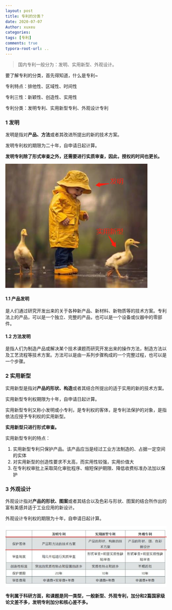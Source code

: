 ```yaml
---
layout: post
title: 专利的分类？
date: 2020-07-07
Author: xuxeu
categories: 
tags: [专利]
comments: true
typora-root-url: ..
---
```


> 国内专利一般分为：发明、实用新型、外观设计。

要了解专利的分类，首先得知道，什么是专利~

专利特点：排他性、区域性、时间性

专利三性：新颖性、创造性、实用性

专利分类：发明专利、实用新型专利、外观设计专利

### 1 发明

发明是指对**产品、方法**或者其改进所提出的新的技术方案。

发明专利权的期限为二十年，自申请日起计算。

**发明专利除了形式审查之外，还需要进行实质审查，因此，授权的时间也更长。**

![2](/images/2020-07-07-patent2/2.png)

#### 1.1 产品发明

是人们通过研究开发出来的关于各种新产品、新材料、新物质等的技术方案。专利法上的产品，可以是一个独立、完整的产品，也可以是一个设备或仪器中的零部件。

#### 1.2 方法发明

是指人们为制造产品或解决某个技术课题而研究开发出来的操作方法，制造方法以及工艺流程等技术方案。方法可以是由一系列步骤构成的一个完整过程，也可以是一个步骤。

### 2 实用新型

实用新型是指对**产品的形状、构造**或者其结合所提出的适于实用的新的技术方案。 

实用新型专利权期限为十年，自申请日起计算。

实用新型专利又称小发明或小专利，是专利权的客体，是专利法保护的对象，是指依法应授予专利权的实用新型。

**实用新型只进行形式审查。**

实用新型专利的特点：

1. 实用新型专利只保护产品。该产品应当是经过工业方法制造的、占据一定空间的实体
2. 对实用新型的创造性要求不太高，而实用性较强，实用价值大
3. 在专利权审批上采取简化审批程序、缩短保护期限、降低收费标准办法加以保护

### 3 外观设计

外观设计指对**产品的形状、图案**或者其结合以及色彩与形状、图案的结合所作出的富有美感并适于工业应用的新设计。

外观设计专利权的期限为十年，自申请日起计算。

![1](/images/2020-07-07-patent2/1.png)

**专利属于科研方面，和课题是同一类型，一般新型、外观专利，加分和2篇国家级论文差不多，发明专利加分和核心差不多。**

